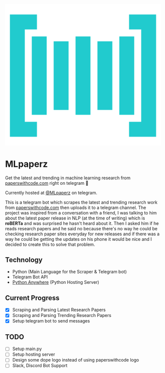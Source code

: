 ![paperswithcode.com logo](img/pwc.png)
# MLpaperz

Get the latest and trending in machine learning research from [paperswithcode.com](https://paperswithcode.com) right on telegram 🙂

Currently hosted at [@MLpaperz](https://t.me/MLpaperz) on telegram.

This is a telegram bot which scrapes the latest and trending research work from [paperswithcode.com](https://paperswithcode.com) then uploads it to a telegram channel. The project was inspired from a conversation with a friend, I was talking to him about the latest paper release in NLP (at the time of writing) which is **roBERTa** and was surprised he hasn't heard about it. Then I asked him if he reads research papers and he said no because there's no way he could be checking research paper sites everyday for new releases and if there was a way he could be getting the updates on his phone it would be nice and I decided to create this to solve that problem.

## Technology
* Python (Main Language for the Scraper & Telegram bot)
* Telegram Bot API
* [Python Anywhere](https://pythonanywhere.com) (Python Hosting Server)

## Current Progress
* [x] Scraping and Parsing Latest Research Papers
* [x] Scraping and Parsing Trending Research Papers
* [x] Setup telegram bot to send messages

## TODO
* [ ] Setup main.py
* [ ] Setup hosting server
* [ ] Design some dope logo instead of using paperswithcode logo
* [ ] Slack, Discord Bot Support

